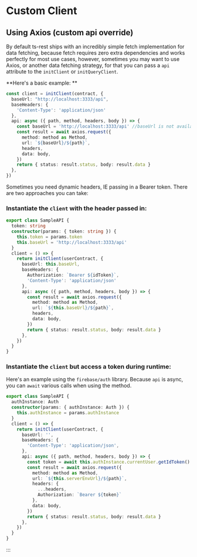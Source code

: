 # Custom Client

## Using Axios (custom api override)

By default ts-rest ships with an incredibly simple fetch 
implementation for data fetching, because fetch requires zero extra
dependencies and works perfectly for most use cases, however, 
sometimes you may want to use Axios, or another data fetching strategy, for that
you can pass a `api` attribute to the `initClient` or `initQueryClient`.

**Here's a basic example: **
```typescript
const client = initClient(contract, {
  baseUrl: "http://localhost:3333/api",
  baseHeaders: {
    'Content-Type': 'application/json'
  },
  api: async ({ path, method, headers, body }) => {
    const baseUrl = 'http://localhost:3333/api' //baseUrl is not available as a param, yet
    const result = await axios.request({
      method: method as Method,
      url: `${baseUrl}/${path}`,
      headers,
      data: body,
    })
    return { status: result.status, body: result.data }
  },
})
```

Sometimes you need dynamic headers, IE passing in a Bearer token. There are two approaches you can take:

### Instantiate the `client` with the header passed in:

```typescript
export class SampleAPI {
  token: string
  constructor(params: { token: string }) {
    this.token = params.token
    this.baseUrl = 'http://localhost:3333/api'
  }
  client = () => {
    return initClient(userContract, {
      baseUrl: this.baseUrl,
      baseHeaders: {
        Authorization: `Bearer ${idToken}`,
        'Content-Type': 'application/json'
      },
      api: async ({ path, method, headers, body }) => {
        const result = await axios.request({
          method: method as Method,
          url: `${this.baseUrl}/${path}`,
          headers,
          data: body,
        })
        return { status: result.status, body: result.data }
      },
    })
  }
}
```

### Instantiate the `client` but access a token during runtime:

Here's an example using the `firebase/auth` library. Because `api` is async, you can `await` various calls when using the method. 

```typescript
export class SampleAPI {
  authInstance: Auth
  constructor(params: { authInstance: Auth }) {
    this.authInstance = params.authInstance
  }
  client = () => {
    return initClient(userContract, {
      baseUrl: '',
      baseHeaders: {
        'Content-Type': 'application/json',
      },
      api: async ({ path, method, headers, body }) => {
        const token = await this.authInstance.currentUser.getIdToken()
        const result = await axios.request({
          method: method as Method,
          url: `${this.serverEnvUrl}/${path}`,
          headers: { 
            ...headers, 
            Authorization: `Bearer ${token}` 
          },
          data: body,
        })
        return { status: result.status, body: result.data }
      },
    })
  }
}
```

:::